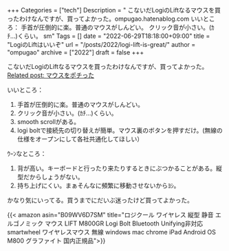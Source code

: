 +++
Categories = ["tech"]
Description = " こないだLogiのLiftなるマウスを買ったわけなんですが、買ってよかった。ompugao.hatenablog.com  いいところ：   手首が圧倒的に楽。普通のマウスがしんどい。  クリック音が小さい。(ｶﾁ...)くらい。  sm"
Tags = []
date = "2022-06-29T18:18:00+09:00"
title = "LogiのLiftはいいぞ"
url = "/posts/2022/logi-lift-is-great/"
author = "ompugao"
archive = ["2022"]
draft = false
+++

<body>
<p>こないだLogiのLiftなるマウスを買ったわけなんですが、買ってよかった。
<a href="{{%ref path=\"/posts/2022/bought-a-mouse/\"%}}">Related post: マウスをポチった</a>
</p>

<p>いいところ：</p>

<ol>
<li>手首が圧倒的に楽。普通のマウスがしんどい。</li>
<li>クリック音が小さい。(ｶﾁ...)くらい。</li>
<li>smooth scrollがある。</li>
<li>logi boltで接続先の切り替えが簡単。マウス裏のボタンを押すだけ。(無線の仕様をオープンにして各社共通化してほしい）</li>
</ol>


<p>ｳｰﾝなところ：</p>

<ol>
<li>背が高い。キーボードと行ったり来たりするときにぶつかることがある。縦型だからしょうがない。</li>
<li>持ち上げにくい。まぁそんなに頻繁に移動させないからﾖｼ｡</li>
</ol>


<p>かなり気にいってる。買うまでにだいぶ迷ったけど買ってよかった。</p>

{{< amazon asin="B09WV6D7SM" title="ロジクール ワイヤレス 縦型 静音 エルゴノミック マウス LIFT M800GR Logi Bolt Bluetooth Unifying非対応 smartwheel ワイヤレスマウス 無線 windows mac chrome iPad Android OS M800 グラファイト 国内正規品">}}
</div>
</div>
</body>
